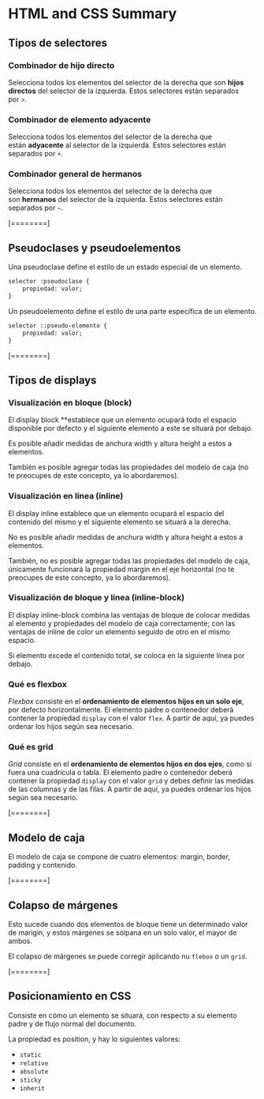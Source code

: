# HTML and CSS Summary

## Tipos de selectores

### Combinador de hijo directo

Selecciona todos los elementos del selector de la derecha que son **hijos directos** del selector de la izquierda. Estos selectores están separados por `>`.

### Combinador de elemento adyacente

Selecciona todos los elementos del selector de la derecha que están **adyacente** al selector de la izquierda. Estos selectores están separados por `+`.

### Combinador general de hermanos

Selecciona todos los elementos del selector de la derecha que son **hermanos** del selector de la izquierda. Estos selectores están separados por `~`.

[========]

## Pseudoclases y pseudoelementos
Una pseudoclase define el estilo de un estado especial de un elemento.

````html
selector :pseudoclase {
    propiedad: valor;
}
````

Un pseudoelemento define el estilo de una parte específica de un elemento. 

```html
selector ::pseudo-elemento {
    propiedad: valor;
}
```

[========]

## Tipos de displays

### Visualización en bloque (block)
El display block **establece que un elemento ocupará todo el espacio disponible por defecto y el siguiente elemento a este se situará por debajo.

Es posible añadir medidas de anchura width y altura height a estos a elementos.

También es posible agregar todas las propiedades del modelo de caja (no te preocupes de este concepto, ya lo abordaremos).

### Visualización en línea (inline)
El display inline establece que un elemento ocupará el espacio del contenido del mismo y el siguiente elemento se situará a la derecha.

No es posible añadir medidas de anchura width y altura height a estos a elementos.

También, no es posible agregar todas las propiedades del modelo de caja, únicamente funcionará la propiedad margin en el eje horizontal (no te preocupes de este concepto, ya lo abordaremos).

### Visualización de bloque y línea (inline-block)
El display inline-block combina las ventajas de bloque de colocar medidas al elemento y propiedades del modelo de caja correctamente; con las ventajas de inline de color un elemento seguido de otro en el mismo espacio.

Si elemento excede el contenido total, se coloca en la siguiente línea por debajo.


### Qué es flexbox

*Flexbox* consiste en el **ordenamiento de elementos hijos en un solo eje**, por defecto horizontalmente. El elemento padre o contenedor deberá contener la propiedad `display` con el valor `flex`. A partir de aquí, ya puedes ordenar los hijos según sea necesario.

### Qué es grid

*Grid* consiste en el **ordenamiento de elementos hijos en dos ejes**, como si fuera una cuadrícula o tabla. El elemento padre o contenedor deberá contener la propiedad `display` con el valor `grid` y debes definir las medidas de las columnas y de las filas. A partir de aquí, ya puedes ordenar los hijos según sea necesario.

[========]

## Modelo de caja

El modelo de caja se compone de cuatro elementos: margin, border, padding y contenido.

[========]

## Colapso de márgenes

Esto sucede cuando dos elementos de bloque tiene un determinado valor de marigin, y estos márgenes se solpana en un solo valor, el mayor de ambos. 

El colapso de márgenes se puede corregir aplicando nu `flebox` o un `grid`. 

[========]

## Posicionamiento en CSS

Consiste en cómo un elemento se situará, con respecto a su elemento padre y de flujo normal del documento.

La propiedad es position, y hay lo siguientes valores: 

- `static`
- `relative`
- `absolute`
- `sticky`
- `inherit`